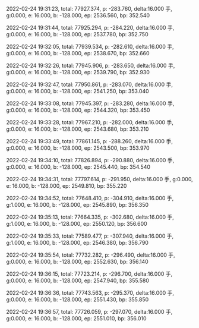 2022-02-24 19:31:23, total: 77927.374, p: -283.760, delta:16.000 手, g:0.000, e: 16.000, b: -128.000, ep: 2536.560, bp: 352.540

2022-02-24 19:31:44, total: 77925.294, p: -284.220, delta:16.000 手, g:0.000, e: 16.000, b: -128.000, ep: 2537.780, bp: 352.750

2022-02-24 19:32:05, total: 77939.534, p: -282.610, delta:16.000 手, g:0.000, e: 16.000, b: -128.000, ep: 2538.670, bp: 352.660

2022-02-24 19:32:26, total: 77945.906, p: -283.650, delta:16.000 手, g:0.000, e: 16.000, b: -128.000, ep: 2539.790, bp: 352.930

2022-02-24 19:32:47, total: 77950.861, p: -283.070, delta:16.000 手, g:0.000, e: 16.000, b: -128.000, ep: 2541.250, bp: 353.040

2022-02-24 19:33:08, total: 77945.397, p: -283.280, delta:16.000 手, g:0.000, e: 16.000, b: -128.000, ep: 2544.320, bp: 353.450

2022-02-24 19:33:28, total: 77967.210, p: -282.000, delta:16.000 手, g:0.000, e: 16.000, b: -128.000, ep: 2543.680, bp: 353.210

2022-02-24 19:33:49, total: 77861.145, p: -288.260, delta:16.000 手, g:0.000, e: 16.000, b: -128.000, ep: 2543.500, bp: 353.970

2022-02-24 19:34:10, total: 77826.894, p: -290.880, delta:16.000 手, g:0.000, e: 16.000, b: -128.000, ep: 2545.440, bp: 354.540

2022-02-24 19:34:31, total: 77797.614, p: -291.950, delta:16.000 手, g:0.000, e: 16.000, b: -128.000, ep: 2549.810, bp: 355.220

2022-02-24 19:34:52, total: 77648.410, p: -304.910, delta:16.000 手, g:1.000, e: 16.000, b: -128.000, ep: 2545.890, bp: 356.350

2022-02-24 19:35:13, total: 77664.335, p: -302.680, delta:16.000 手, g:1.000, e: 16.000, b: -128.000, ep: 2550.120, bp: 356.600

2022-02-24 19:35:33, total: 77589.477, p: -307.940, delta:16.000 手, g:1.000, e: 16.000, b: -128.000, ep: 2546.380, bp: 356.790

2022-02-24 19:35:54, total: 77732.282, p: -296.490, delta:16.000 手, g:0.000, e: 16.000, b: -128.000, ep: 2552.630, bp: 356.140

2022-02-24 19:36:15, total: 77723.214, p: -296.700, delta:16.000 手, g:0.000, e: 16.000, b: -128.000, ep: 2547.940, bp: 355.580

2022-02-24 19:36:36, total: 77743.563, p: -295.370, delta:16.000 手, g:0.000, e: 16.000, b: -128.000, ep: 2551.430, bp: 355.850

2022-02-24 19:36:57, total: 77726.059, p: -297.070, delta:16.000 手, g:0.000, e: 16.000, b: -128.000, ep: 2551.010, bp: 356.010
